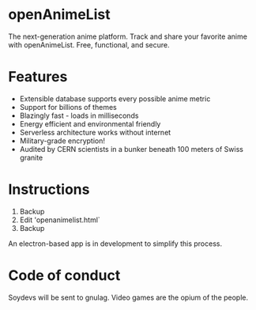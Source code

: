 # openAnimeList
The next-generation anime platform. Track and share your 
favorite anime with openAnimeList. Free, functional, and secure.
# Features
* Extensible database supports every possible anime metric
* Support for billions of themes
* Blazingly fast - loads in milliseconds
* Energy efficient and environmental friendly
* Serverless architecture works without internet
* Military-grade encryption!
* Audited by CERN scientists in a bunker beneath 100 meters of Swiss granite
# Instructions 
1. Backup
2. Edit 'openanimelist.html`
3. Backup  
  
An electron-based app is in development to simplify this process.
# Code of conduct
Soydevs will be sent to gnulag. Video games are the 
opium of the people.
